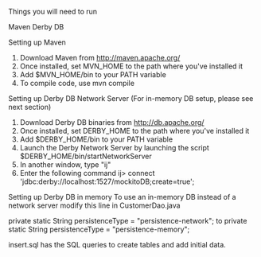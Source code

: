 Things you will need to run

Maven
Derby DB

Setting up Maven 
1. Download Maven from http://maven.apache.org/ 
2. Once installed, set MVN_HOME to the path where you've installed it 
3. Add $MVN_HOME/bin to your PATH variable 
4. To compile code, use mvn compile

Setting up Derby DB Network Server (For in-memory DB setup, please see next section) 
1. Download Derby DB binaries from http://db.apache.org/ 
2. Once installed, set DERBY_HOME to the path where you've installed it 
3. Add $DERBY_HOME/bin to your PATH variable 
4. Launch the Derby Network Server by launching the script $DERBY_HOME/bin/startNetworkServer 
5. In another window, type "ij" 
6. Enter the following command ij> connect 'jdbc:derby://localhost:1527/mockitoDB;create=true';

Setting up Derby DB in memory 
To use an in-memory DB instead of a network server modify this line in CustomerDao.java

private static String persistenceType = "persistence-network";
to
private static String persistenceType = "persistence-memory";

insert.sql has the SQL queries to create tables and add initial data.
